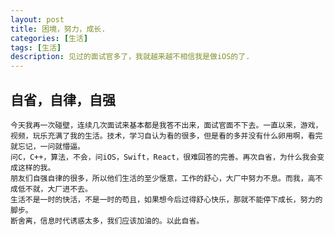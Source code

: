 ```yaml
---
layout: post
title: 困境，努力，成长.
categories: [生活]
tags: [生活]
description: 见过的面试官多了，我就越来越不相信我是做iOS的了.
---
```


## 自省，自律，自强
    今天我再一次碰壁，连续几次面试来基本都是我答不出来，面试官面不下去。一直以来，游戏，视频，玩乐充满了我的生活。技术，学习自认为看的很多，但是看的多并没有什么卵用啊，看完就忘记，一问就懵逼。
    问C，C++，算法，不会，问iOS，Swift，React，很难回答的完善。再次自省，为什么我会变成这样的我。
    朋友们自强自律的很多，所以他们生活的至少惬意，工作的舒心，大厂中努力不息。而我，高不成低不就，大厂进不去。
    生活不是一时的快活，不是一时的苟且，如果想今后过得舒心快乐，那就不能停下成长，努力的脚步。
    断舍离，信息时代诱惑太多，我们应该加油的。以此自省。

